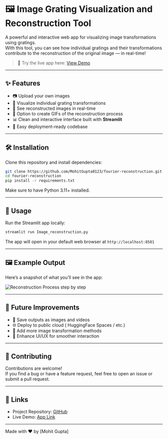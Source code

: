 # 🖼️ Image Grating Visualization and Reconstruction Tool

A powerful and interactive web app for visualizing image transformations using gratings.  
With this tool, you can see how individual gratings and their transformations contribute to the reconstruction of the original image — in real-time!

> 🚀 Try the live app here: [View Demo](https://image-reconstruct-using-fourier.streamlit.app/)

---

## ✨ Features

- 📷 Upload your own images
- 🧩 Visualize individual grating transformations
- 🔄 See reconstructed images in real-time
- 🎥 Option to create GIFs of the reconstruction process
- 📊 Clean and interactive interface built with **Streamlit**
- 🚀 Easy deployment-ready codebase

---

## 🛠️ Installation

Clone this repository and install dependencies:

```bash
git clone https://github.com/MohitGupta0123/fourier-reconstruction.git
cd fourier-reconstruction
pip install -r requirements.txt
```

Make sure to have Python 3.11+ installed.

---

## 🚀 Usage

Run the Streamlit app locally:

```bash
streamlit run Image_reconstruction.py
```

The app will open in your default web browser at `http://localhost:8501`

---

## 🖼️ Example Output

Here’s a snapshot of what you’ll see in the app:

<!-- | Original Image | Current Individual Grating | Current Transformed Grating | Reconstructed Image |
|----------------|----------------------------|-----------------------------|--------------------|
| ![Original](https://via.placeholder.com/150) | ![Individual Grating](https://via.placeholder.com/150) | ![Transformed Grating](https://via.placeholder.com/150) | ![Reconstructed](https://via.placeholder.com/150) | -->

![Reconstruction Process step by step](docs\fourier_reconstruction.gif)

---

## 📌 Future Improvements

- 💾 Save outputs as images and videos
- 🌐 Deploy to public cloud ( HuggingFace Spaces / etc.)
- 🧩 Add more image transformation methods
- 🌟 Enhance UI/UX for smoother interaction

---

## 🤝 Contributing

Contributions are welcome!  
If you find a bug or have a feature request, feel free to open an issue or submit a pull request.

---

## 🔗 Links

- Project Repository: [GitHub](https://github.com/MohitGupta0123/fourier-reconstruction)
- Live Demo: [App Link](https://image-reconstruct-using-fourier.streamlit.app/)

---

Made with ❤️ by [Mohit Gupta]
